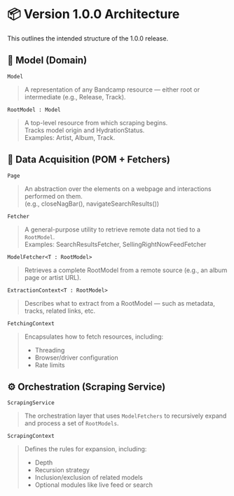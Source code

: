 # 📦 Version 1.0.0 Architecture

This outlines the intended structure of the 1.0.0 release.

## 🧩 Model (Domain)

`Model`  
> A representation of any Bandcamp resource — either root or intermediate (e.g., Release, Track).

`RootModel : Model`  
> A top-level resource from which scraping begins.  
> Tracks model origin and HydrationStatus.  
> Examples: Artist, Album, Track.

## 🔄 Data Acquisition (POM + Fetchers)

`Page`
> An abstraction over the elements on a webpage and interactions performed on them.  
> (e.g., closeNagBar(), navigateSearchResults())

`Fetcher`  
> A general-purpose utility to retrieve remote data not tied to a `RootModel`.  
> Examples: SearchResultsFetcher, SellingRightNowFeedFetcher

`ModelFetcher<T : RootModel>`  
> Retrieves a complete RootModel from a remote source (e.g., an album page or artist URL).

`ExtractionContext<T : RootModel>`  
> Describes what to extract from a RootModel — such as metadata, tracks, related links, etc.

`FetchingContext`  
> Encapsulates how to fetch resources, including:  
> - Threading  
> - Browser/driver configuration  
> - Rate limits

## ⚙️ Orchestration (Scraping Service)

`ScrapingService`  
> The orchestration layer that uses `ModelFetchers` to recursively expand and process a set of `RootModels`.

`ScrapingContext`  
> Defines the rules for expansion, including:  
> - Depth  
> - Recursion strategy  
> - Inclusion/exclusion of related models  
> - Optional modules like live feed or search

